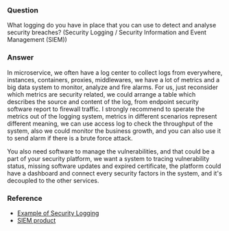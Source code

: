 ### Question

What logging do you have in place that you can use to detect and analyse security breaches? (Security Logging / Security Information and Event Management (SIEM))

### Answer

In microservice, we often have a log center to collect logs from everywhere, instances, containers, proxies, middlewares, we have a lot of metrics and a big data system to monitor, analyze and fire alarms.  For us, just reconsider which metrics are security related, we could arrange a table which describes the source and content of the log, from endpoint security software report to firewall traffic.  I strongly recommend to sperate the metrics out of the logging system, metrics in different scenarios represent different meaning, we can use access log to check the throughput of the system, also we could monitor the business growth, and you can also use it to send alarm if there is a brute force attack.

You also need software to manage the vulnerabilities, and that could be a part of your security platform, we want a system to tracing vulnerability status, missing software updates and expired certificate, the platform could have a dashboard and connect every security factors in the system, and it's decoupled to the other services.

### Reference
- [Example of Security Logging](https://www.ehealthontario.on.ca/images/uploads/support/Security_Logging_and_Monitoring_Policy_EN.pdf)
- [SIEM product](https://www.manageengine.com/products/eventlog/security-information-event-management.html)
